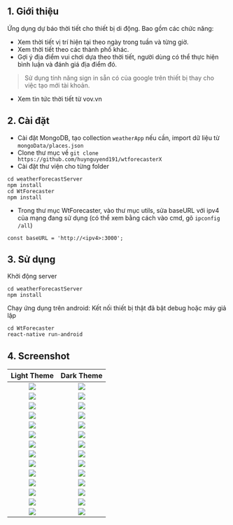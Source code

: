 ## 1. Giới thiệu
  Ứng dụng dự báo thời tiết cho thiết bị di động.
  Bao gồm các chức năng:
   - Xem thời tiết vị trí hiện tại theo ngày trong tuần và từng giờ.
   - Xem thời tiết theo các thành phố khác.
   - Gợi ý địa điểm vui chơi dựa theo thời tiết, người dùng có thể thực hiện bình luận và đánh giá địa điểm đó.
   > Sử dụng tính năng sign in sẵn có của google trên thiết bị thay cho việc tạo mới tài khoản.
   - Xem tin tức thời tiết từ vov.vn

## 2. Cài đặt 
  - Cài đặt MongoDB, tạo collection `weatherApp` nếu cần, import dữ liệu từ `mongoData/places.json`
  - Clone thư mục về
  ```` git clone https://github.com/huynguyend191/wtforecasterX ````
  - Cài đặt thư viện cho từng folder
  ````
  cd weatherForecastServer
  npm install
  cd WtForecaster
  npm install
  ````
  - Trong thư mục WtForecaster, vào thư mục utils, sửa baseURL với ipv4 của mạng đang sử dụng (có thể xem bằng cách vào cmd, gõ `ipconfig /all`)
  ````
  const baseURL = 'http://<ipv4>:3000';
  ````

## 3. Sử dụng
  Khởi động server
  ````
  cd weatherForecastServer
  npm install
  ````
  Chạy ứng dụng trên android: Kết nối thiết bị thật đã bật debug hoặc máy giả lập
  ````
  cd WtForecaster
  react-native run-android
  ````

## 4. Screenshot
Light Theme          |  Dark Theme
:-------------------------:|:-------------------------:
![](demo/LightTheme/1.jpg)  |  ![](demo/DarkTheme/1.jpg) 
![](demo/LightTheme/2.jpg)  |  ![](demo/DarkTheme/2.jpg) 
![](demo/LightTheme/3.jpg)  |  ![](demo/DarkTheme/3.jpg) 
![](demo/LightTheme/4.jpg)  |  ![](demo/DarkTheme/4.jpg) 
![](demo/LightTheme/5.jpg)  |  ![](demo/DarkTheme/5.jpg) 
![](demo/LightTheme/6.jpg)  |  ![](demo/DarkTheme/6.jpg) 
![](demo/LightTheme/7.jpg)  |  ![](demo/DarkTheme/7.jpg) 
![](demo/LightTheme/8.jpg)  |  ![](demo/DarkTheme/8.jpg) 
![](demo/LightTheme/9.jpg)  |  ![](demo/DarkTheme/9.jpg) 
![](demo/LightTheme/10.jpg) |  ![](demo/DarkTheme/10.jpg) 
![](demo/LightTheme/11.jpg) |  ![](demo/DarkTheme/11.jpg) 
![](demo/LightTheme/12.jpg) |  ![](demo/DarkTheme/12.jpg) 
![](demo/LightTheme/13.jpg) |  ![](demo/DarkTheme/13.jpg) 
![](demo/LightTheme/14.jpg) |  ![](demo/DarkTheme/14.jpg) 




